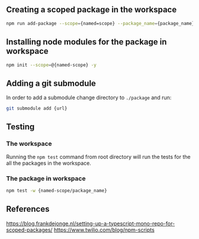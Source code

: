 ## Creating a scoped package in the workspace

```bash
npm run add-package --scope={named=scope} --package_name={package_name}
```

## Installing node modules for the package in workspace

```bash
npm init --scope=@{named-scope} -y
```

## Adding a git submodule

In order to add a submodule change directory to `./package` and run:

```bash
git submodule add {url}
```

## Testing

### The workspace

Running the `npm test` command from root directory will run the tests for the all the packages in the workspace.

### The package in workspace

```bash
npm test -w {named-scope/package_name}
```

## References

https://blog.frankdejonge.nl/setting-up-a-typescript-mono-repo-for-scoped-packages/
https://www.twilio.com/blog/npm-scripts
